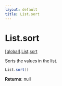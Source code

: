 ```yaml
---
layout: default
title: List.sort
---
```


# List.sort

[\[global\]]({{site.baseurl}}/docs/).[List]({{site.baseurl}}/docs/List/).[sort]({{site.baseurl}}/docs/List/sort/)

Sorts the values in the list.

```cs
List.sort()
```

**Returns:** null
